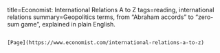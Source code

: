 title=Economist: International Relations A to Z
tags=reading, international relations
summary=Geopolitics terms, from “Abraham accords” to “zero-sum game”, explained in plain English.
~~~~~~

[Page](https://www.economist.com/international-relations-a-to-z)


